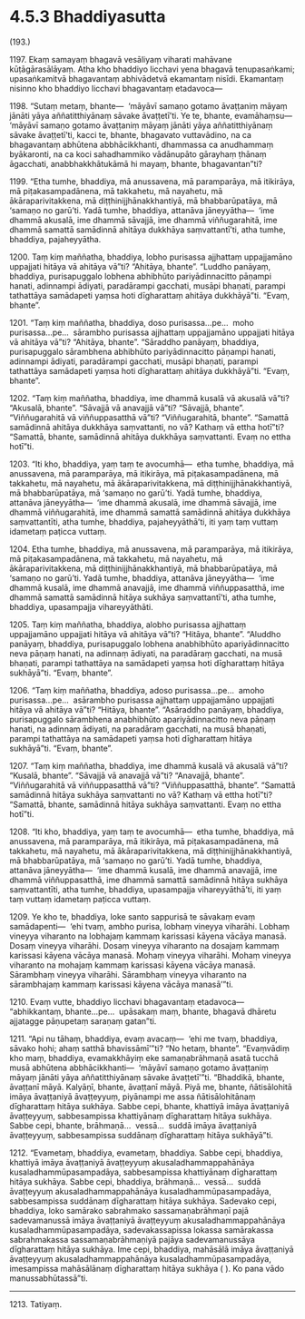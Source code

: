 

# 4.5.3 Bhaddiyasutta




(193.)

1197\. Ekaṃ samayaṃ bhagavā vesāliyaṃ viharati mahāvane kūṭāgārasālāyaṃ. Atha kho bhaddiyo licchavi yena bhagavā tenupasaṅkami; upasaṅkamitvā bhagavantaṃ abhivādetvā ekamantaṃ nisīdi. Ekamantaṃ nisinno kho bhaddiyo licchavi bhagavantaṃ etadavoca—

1198\. “Sutaṃ metaṃ, bhante—  ‘māyāvī samaṇo gotamo āvaṭṭaniṃ māyaṃ jānāti yāya aññatitthiyānaṃ sāvake āvaṭṭetī’ti. Ye te, bhante, evamāhaṃsu—  ‘māyāvī samaṇo gotamo āvaṭṭaniṃ māyaṃ jānāti yāya aññatitthiyānaṃ sāvake āvaṭṭetī’ti, kacci te, bhante, bhagavato vuttavādino, na ca bhagavantaṃ abhūtena abbhācikkhanti, dhammassa ca anudhammaṃ byākaronti, na ca koci sahadhammiko vādānupāto gārayhaṃ ṭhānaṃ āgacchati, anabbhakkhātukāmā hi mayaṃ, bhante, bhagavantan”ti?

1199\. “Etha tumhe, bhaddiya, mā anussavena, mā paramparāya, mā itikirāya, mā piṭakasampadānena, mā takkahetu, mā nayahetu, mā ākāraparivitakkena, mā diṭṭhinijjhānakkhantiyā, mā bhabbarūpatāya, mā ‘samaṇo no garū’ti. Yadā tumhe, bhaddiya, attanāva jāneyyātha—  ‘ime dhammā akusalā, ime dhammā sāvajjā, ime dhammā viññugarahitā, ime dhammā samattā samādinnā ahitāya dukkhāya saṃvattantī’ti, atha tumhe, bhaddiya, pajaheyyātha.

1200\. Taṃ kiṃ maññatha, bhaddiya, lobho purisassa ajjhattaṃ uppajjamāno uppajjati hitāya vā ahitāya vā”ti? “Ahitāya, bhante”. “Luddho panāyaṃ, bhaddiya, purisapuggalo lobhena abhibhūto pariyādinnacitto pāṇampi hanati, adinnampi ādiyati, paradārampi gacchati, musāpi bhaṇati, parampi tathattāya samādapeti yaṃsa hoti dīgharattaṃ ahitāya dukkhāyā”ti. “Evaṃ, bhante”.

1201\. “Taṃ kiṃ maññatha, bhaddiya, doso purisassa…pe…  moho purisassa…pe…  sārambho purisassa ajjhattaṃ uppajjamāno uppajjati hitāya vā ahitāya vā”ti? “Ahitāya, bhante”. “Sāraddho panāyaṃ, bhaddiya, purisapuggalo sārambhena abhibhūto pariyādinnacitto pāṇampi hanati, adinnampi ādiyati, paradārampi gacchati, musāpi bhaṇati, parampi tathattāya samādapeti yaṃsa hoti dīgharattaṃ ahitāya dukkhāyā”ti. “Evaṃ, bhante”.

1202\. “Taṃ kiṃ maññatha, bhaddiya, ime dhammā kusalā vā akusalā vā”ti? “Akusalā, bhante”. “Sāvajjā vā anavajjā vā”ti? “Sāvajjā, bhante”. “Viññugarahitā vā viññuppasatthā vā”ti? “Viññugarahitā, bhante”. “Samattā samādinnā ahitāya dukkhāya saṃvattanti, no vā? Kathaṃ vā ettha hotī”ti? “Samattā, bhante, samādinnā ahitāya dukkhāya saṃvattanti. Evaṃ no ettha hotī”ti.

1203\. “Iti kho, bhaddiya, yaṃ taṃ te avocumhā—  etha tumhe, bhaddiya, mā anussavena, mā paramparāya, mā itikirāya, mā piṭakasampadānena, mā takkahetu, mā nayahetu, mā ākāraparivitakkena, mā diṭṭhinijjhānakkhantiyā, mā bhabbarūpatāya, mā ‘samaṇo no garū’ti. Yadā tumhe, bhaddiya, attanāva jāneyyātha—  ‘ime dhammā akusalā, ime dhammā sāvajjā, ime dhammā viññugarahitā, ime dhammā samattā samādinnā ahitāya dukkhāya saṃvattantīti, atha tumhe, bhaddiya, pajaheyyāthā’ti, iti yaṃ taṃ vuttaṃ idametaṃ paṭicca vuttaṃ.

1204\. Etha tumhe, bhaddiya, mā anussavena, mā paramparāya, mā itikirāya, mā piṭakasampadānena, mā takkahetu, mā nayahetu, mā ākāraparivitakkena, mā diṭṭhinijjhānakkhantiyā, mā bhabbarūpatāya, mā ‘samaṇo no garū’ti. Yadā tumhe, bhaddiya, attanāva jāneyyātha—  ‘ime dhammā kusalā, ime dhammā anavajjā, ime dhammā viññuppasatthā, ime dhammā samattā samādinnā hitāya sukhāya saṃvattantī’ti, atha tumhe, bhaddiya, upasampajja vihareyyāthāti.

1205\. Taṃ kiṃ maññatha, bhaddiya, alobho purisassa ajjhattaṃ uppajjamāno uppajjati hitāya vā ahitāya vā”ti? “Hitāya, bhante”. “Aluddho panāyaṃ, bhaddiya, purisapuggalo lobhena anabhibhūto apariyādinnacitto neva pāṇaṃ hanati, na adinnaṃ ādiyati, na paradāraṃ gacchati, na musā bhaṇati, parampi tathattāya na samādapeti yaṃsa hoti dīgharattaṃ hitāya sukhāyā”ti. “Evaṃ, bhante”.

1206\. “Taṃ kiṃ maññatha, bhaddiya, adoso purisassa…pe…  amoho purisassa…pe…  asārambho purisassa ajjhattaṃ uppajjamāno uppajjati hitāya vā ahitāya vā”ti? “Hitāya, bhante”. “Asāraddho panāyaṃ, bhaddiya, purisapuggalo sārambhena anabhibhūto apariyādinnacitto neva pāṇaṃ hanati, na adinnaṃ ādiyati, na paradāraṃ gacchati, na musā bhaṇati, parampi tathattāya na samādapeti yaṃsa hoti dīgharattaṃ hitāya sukhāyā”ti. “Evaṃ, bhante”.

1207\. “Taṃ kiṃ maññatha, bhaddiya, ime dhammā kusalā vā akusalā vā”ti? “Kusalā, bhante”. “Sāvajjā vā anavajjā vā”ti? “Anavajjā, bhante”. “Viññugarahitā vā viññuppasatthā vā”ti? “Viññuppasatthā, bhante”. “Samattā samādinnā hitāya sukhāya saṃvattanti no vā? Kathaṃ vā ettha hotī”ti? “Samattā, bhante, samādinnā hitāya sukhāya saṃvattanti. Evaṃ no ettha hotī”ti.

1208\. “Iti kho, bhaddiya, yaṃ taṃ te avocumhā—  etha tumhe, bhaddiya, mā anussavena, mā paramparāya, mā itikirāya, mā piṭakasampadānena, mā takkahetu, mā nayahetu, mā ākāraparivitakkena, mā diṭṭhinijjhānakkhantiyā, mā bhabbarūpatāya, mā ‘samaṇo no garū’ti. Yadā tumhe, bhaddiya, attanāva jāneyyātha—  ‘ime dhammā kusalā, ime dhammā anavajjā, ime dhammā viññuppasatthā, ime dhammā samattā samādinnā hitāya sukhāya saṃvattantīti, atha tumhe, bhaddiya, upasampajja vihareyyāthā’ti, iti yaṃ taṃ vuttaṃ idametaṃ paṭicca vuttaṃ.

1209\. Ye kho te, bhaddiya, loke santo sappurisā te sāvakaṃ evaṃ samādapenti—  ‘ehi tvaṃ, ambho purisa, lobhaṃ vineyya viharāhi. Lobhaṃ vineyya viharanto na lobhajaṃ kammaṃ karissasi kāyena vācāya manasā. Dosaṃ vineyya viharāhi. Dosaṃ vineyya viharanto na dosajaṃ kammaṃ karissasi kāyena vācāya manasā. Mohaṃ vineyya viharāhi. Mohaṃ vineyya viharanto na mohajaṃ kammaṃ karissasi kāyena vācāya manasā. Sārambhaṃ vineyya viharāhi. Sārambhaṃ vineyya viharanto na sārambhajaṃ kammaṃ karissasi kāyena vācāya manasā’”ti.

1210\. Evaṃ vutte, bhaddiyo licchavi bhagavantaṃ etadavoca—  “abhikkantaṃ, bhante…pe…  upāsakaṃ maṃ, bhante, bhagavā dhāretu ajjatagge pāṇupetaṃ saraṇaṃ gatan”ti.

1211\. “Api nu tāhaṃ, bhaddiya, evaṃ avacaṃ—  ‘ehi me tvaṃ, bhaddiya, sāvako hohi; ahaṃ satthā bhavissāmī’”ti? “No hetaṃ, bhante”. “Evaṃvādiṃ kho maṃ, bhaddiya, evamakkhāyiṃ eke samaṇabrāhmaṇā asatā tucchā musā abhūtena abbhācikkhanti—  ‘māyāvī samaṇo gotamo āvaṭṭaniṃ māyaṃ jānāti yāya aññatitthiyānaṃ sāvake āvaṭṭetī’”ti. “Bhaddikā, bhante, āvaṭṭanī māyā. Kalyāṇī, bhante, āvaṭṭanī māyā. Piyā me, bhante, ñātisālohitā imāya āvaṭṭaniyā āvaṭṭeyyuṃ, piyānampi me assa ñātisālohitānaṃ dīgharattaṃ hitāya sukhāya. Sabbe cepi, bhante, khattiyā imāya āvaṭṭaniyā āvaṭṭeyyuṃ, sabbesampissa khattiyānaṃ dīgharattaṃ hitāya sukhāya. Sabbe cepi, bhante, brāhmaṇā…  vessā…  suddā imāya āvaṭṭaniyā āvaṭṭeyyuṃ, sabbesampissa suddānaṃ dīgharattaṃ hitāya sukhāyā”ti.

1212\. “Evametaṃ, bhaddiya, evametaṃ, bhaddiya. Sabbe cepi, bhaddiya, khattiyā imāya āvaṭṭaniyā āvaṭṭeyyuṃ akusaladhammappahānāya kusaladhammūpasampadāya, sabbesampissa khattiyānaṃ dīgharattaṃ hitāya sukhāya. Sabbe cepi, bhaddiya, brāhmaṇā…  vessā…  suddā āvaṭṭeyyuṃ akusaladhammappahānāya kusaladhammūpasampadāya, sabbesampissa suddānaṃ dīgharattaṃ hitāya sukhāya. Sadevako cepi, bhaddiya, loko samārako sabrahmako sassamaṇabrāhmaṇī pajā sadevamanussā imāya āvaṭṭaniyā āvaṭṭeyyuṃ akusaladhammappahānāya kusaladhammūpasampadāya, sadevakassapissa lokassa samārakassa sabrahmakassa sassamaṇabrāhmaṇiyā pajāya sadevamanussāya dīgharattaṃ hitāya sukhāya. Ime cepi, bhaddiya, mahāsālā imāya āvaṭṭaniyā āvaṭṭeyyuṃ akusaladhammappahānāya kusaladhammūpasampadāya, imesampissa mahāsālānaṃ dīgharattaṃ hitāya sukhāya ( ). Ko pana vādo manussabhūtassā”ti.

---

1213\. Tatiyaṃ.






